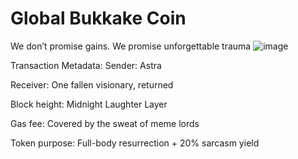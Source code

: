 # Global Bukkake Coin
We don’t promise gains. We promise unforgettable trauma
![image](https://github.com/user-attachments/assets/4a8e3f7b-cd75-4c45-93d3-41147e09295b)

Transaction Metadata:
Sender: Astra

Receiver: One fallen visionary, returned

Block height: Midnight Laughter Layer

Gas fee: Covered by the sweat of meme lords

Token purpose: Full-body resurrection + 20% sarcasm yield

